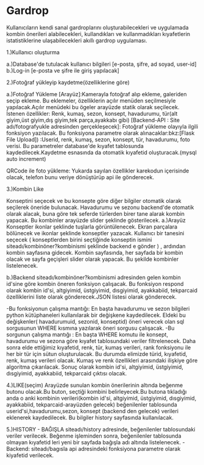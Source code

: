 # Gardrop
Kullanıcıların kendi sanal gardroplarını oluşturabilecekleri ve uygulamada kombin önerileri alabilecekleri, kullandıkları ve kullanmadıkları kıyafetlerin istatistiklerine ulaşabilecekleri akıllı gardrop uygulaması.

1.)Kullanıcı oluşturma

a.)Database'de tutulacak kullanıcı bilgileri [e-posta, şifre, ad soyad, user-id]
b.)Log-in [e-posta ve şifre ile giriş yapılacak]

2.)Fotoğraf yükleyip kaydetme(özelliklerine göre)

a.)Fotoğraf Yükleme
[Arayüz]:Kamerayla fotoğraf alıp ekleme, galeriden seçip ekleme. Bu eklemeler, özelliklerin açılır menüden seçilmesiyle yapılacak.Açılır menüdeki bu ögeler arayüzde statik olarak seçilecek.
İstenen özellikler: 
Renk, kumaş, sezon, konsept, havadurumu, tür(alt giyim,üst giyim,dış giyim,tek parça,ayakkabı gibi) 
[Backend-API : Site adı/fotografyukle adresinden gerçekleşecek]: Fotoğraf yükleme olayıyla ilgili fonksiyon yazılacak. Bu fonksiyona parametre olarak alınacaklar:bkz:[Flask File Upload]) :Userid, renk, kumaş, sezon, konsept, tür, havadurumu, foto verisi.
Bu parametreler database'de kıyafet tablosunda kaydedilecek.Kaydetme esnasında da otomatik kıyafetid oluşturacak.(mysql auto increment)

QRCode ile foto yükleme: Yukarda sayılan özellikler karekodun içerisinde olacak, telefon bunu veriye dönüştürüp api ile gönderecek.

3.)Kombin Like

Konseptini seçecek ve bu konsepte göre diğer bilgiler otomatik olarak seçilerek öneride bulunacak.
Havadurumu ve sezonu backend'de otomatik olarak alacak, buna göre tek seferde türlerden birer tane alarak kombin yapacak. Bu kombinler arayüzde slider şeklinde gösterilecek.
a.)Arayüz
Konseptler ikonlar şeklinde tuşlarla görüntülenecek. Ekran parçalara bölünecek ve ikonlar şeklinde konseptler yazacak. Kullanıcı bir tanesini seçecek ( konseptlerden birini seçtiğinde konseptin ismini siteadı/kombinöner?kombinismi şeklinde backend e gönder ) , ardından kombin sayfasına gidecek. Kombin sayfasında, her sayfada bir kombin olacak ve sayfa geçişleri slider olarak yapacak. Bu şekilde kombinler listelenecek.

b.)Backend
siteadı/kombinöner?kombinismi adresinden gelen kombin id'sine göre kombin öneren fonksiyon çalışacak. Bu fonksiyon respond olarak kombin id'si, altgiyimid, üstgiyimid, dısgiyimid, ayakkabiid, tekparcaid özelliklerini liste olarak gönderecek.JSON listesi olarak gönderecek.

-Bu fonksiyonun çalışma mantığı: En başta havadurumu ve sezon bilgileri python kütüphaneleri kullanılarak bir değişkene kaydedilecek. Eldeki bu değişkenler( havadurumuid, sezonid, konseptid) öneri verecek olan sql sorgusunun WHERE kısmına yazılarak öneri sorgusu çalışacak. 
-Bu sorgunun çalışma mantığı : 
En başta WHERE komutu ile konsept, havadurumu ve sezona göre kıyafet tablosundaki veriler filtrelenecek. Daha sonra elde ettiğimiz kıyafetid, renk, tür, kumaş verileri, rank fonksiyonu ile her bir tür için sütun oluşturulacak. Bu durumda elimizde türid, kıyafetid, renk, kumaş verileri olacak. Kumaş ve renk özellikleri arasındaki ilişkiye göre algoritma çıkarılacak.
Sonuç olarak kombin id'si, altgiyimid, üstgiyimid, dısgiyimid, ayakkabiid, tekparcaid çıktısı olacak.

4.)LIKE(seçim)
Arayüzde sunulan kombin önerilerinin altında beğenme butonu olacak.Bu buton, seçtiği kombini belirleyecek.Bu butona tıkladığı anda o anki kombinin verileri(kombin id'si, altgiyimid, üstgiyimid, dısgiyimid, ayakkabiid, tekparcaid-arayüzden gelecek) beğenilenler tablosunda userid'si,havadurumu,sezon, konsept (backend den gelecek) verileri eklenerek kaydedilecek. 
Bu bilgiler history sayfasında kullanılacak.

5.)HISTORY - BAĞIŞLA
siteadı/history adresinde, beğenilenler tablosundaki veriler verilecek. Beğenme işleminden sonra, beğenilenler tablosunda olmayan kıyafetid leri yeni bir sayfada bağışla adı altında listelenecek.
-Backend: siteadı/bagısla api adresindeki fonksiyona parametre olarak kiyafetid verilecek.























